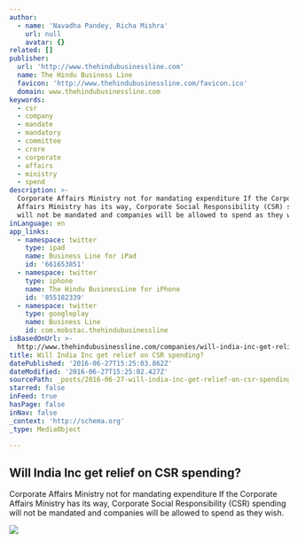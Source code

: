 ```yaml
---
author:
  - name: 'Navadha Pandey, Richa Mishra'
    url: null
    avatar: {}
related: []
publisher:
  url: 'http://www.thehindubusinessline.com'
  name: The Hindu Business Line
  favicon: 'http://www.thehindubusinessline.com/favicon.ico'
  domain: www.thehindubusinessline.com
keywords:
  - csr
  - company
  - mandate
  - mandatory
  - committee
  - crore
  - corporate
  - affairs
  - ministry
  - spend
description: >-
  Corporate Affairs Ministry not for mandating expenditure If the Corporate
  Affairs Ministry has its way, Corporate Social Responsibility (CSR) spending
  will not be mandated and companies will be allowed to spend as they wish.
inLanguage: en
app_links:
  - namespace: twitter
    type: ipad
    name: Business Line for iPad
    id: '661653851'
  - namespace: twitter
    type: iphone
    name: The Hindu BusinessLine for iPhone
    id: '855182339'
  - namespace: twitter
    type: googleplay
    name: Business Line
    id: com.mobstac.thehindubusinessline
isBasedOnUrl: >-
  http://www.thehindubusinessline.com/companies/will-india-inc-get-relief-on-csr-spending/article8776010.ece
title: Will India Inc get relief on CSR spending?
datePublished: '2016-06-27T15:25:03.862Z'
dateModified: '2016-06-27T15:25:02.427Z'
sourcePath: _posts/2016-06-27-will-india-inc-get-relief-on-csr-spending.md
starred: false
inFeed: true
hasPage: false
inNav: false
_context: 'http://schema.org'
_type: MediaObject

---
```

<article style=""><h1>Will India Inc get relief on CSR spending?</h1><p>Corporate Affairs Ministry not for mandating expenditure If the Corporate Affairs Ministry has its way, Corporate Social Responsibility (CSR) spending will not be mandated and companies will be allowed to spend as they wish.</p><img src="http://www.thehindubusinessline.com/multimedia/dynamic/02909/bl27_CSR_jpg_2909993g.jpg" /></article>